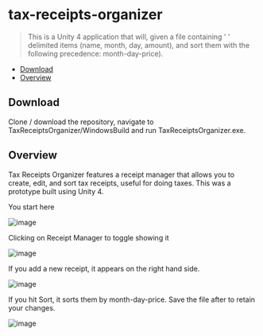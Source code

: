 # tax-receipts-organizer
> This is a Unity 4 application that will, given a file containing ' ' delimited items (name, month, day, amount), and sort them with the following precedence: month-day-price).

* [Download](#download)
* [Overview](#overview)

<a name="download"></a>
## Download
Clone / download the repository, navigate to TaxReceiptsOrganizer/WindowsBuild and run TaxReceiptsOrganizer.exe.

<a name="overview"></a>
## Overview
Tax Receipts Organizer features a receipt manager that allows you to create, edit, and sort tax receipts, useful for doing taxes. This was a prototype built using Unity 4. 

You start here

![image](https://user-images.githubusercontent.com/7356219/114103031-415ed500-987d-11eb-8913-2bc8a03f8d55.png)

Clicking on Receipt Manager to toggle showing it

![image](https://user-images.githubusercontent.com/7356219/114103097-59365900-987d-11eb-9f4e-5ba82a0291ec.png)

If you add a new receipt, it appears on the right hand side.

![image](https://user-images.githubusercontent.com/7356219/114103276-b6caa580-987d-11eb-824d-8e5b818d6022.png)

If you hit Sort, it sorts them by month-day-price. Save the file after to retain your changes.

![image](https://user-images.githubusercontent.com/7356219/114103341-d530a100-987d-11eb-896a-52a1077e7f14.png)
